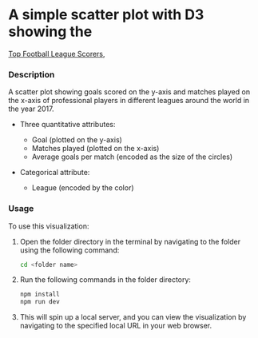 
# A simple scatter plot with D3 showing the

[Top Football League Scorers](https://www.kaggle.com/datasets/mohamedhanyyy/top-football-leagues-scorers),

### Description

A scatter plot showing goals scored on the y-axis and matches played on the x-axis of professional players in different leagues around the world in the year 2017.

- Three quantitative attributes:

  - Goal (plotted on the y-axis)
  - Matches played (plotted on the x-axis)
  - Average goals per match (encoded as the size of the circles)

- Categorical attribute:
  - League (encoded by the color)

### Usage

To use this visualization:

1. Open the folder directory in the terminal by navigating to the folder using the following command:

   ```bash
   cd <folder name>
   ```

2. Run the following commands in the folder directory:

   ```bash
   npm install
   npm run dev
   ```

3. This will spin up a local server, and you can view the visualization by navigating to the specified local URL in your web browser.
